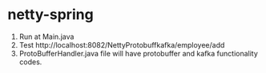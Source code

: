 # netty-spring

1. Run at Main.java
2. Test http://localhost:8082/NettyProtobuffkafka/employee/add
3. ProtoBufferHandler.java file will have protobuffer and kafka functionality codes.
